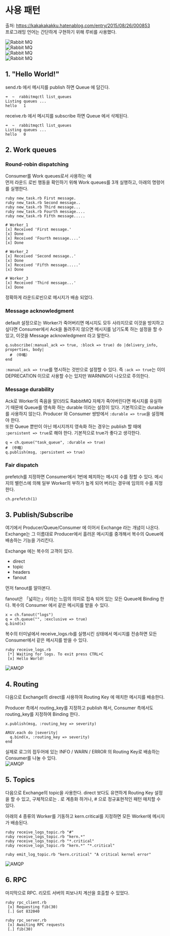 # 사용 패턴
출처: https://kakakakakku.hatenablog.com/entry/2015/08/26/000853  
프로그래밍 언어는 간단하게 구현하기 위해 루비를 사용했다.  
  
![Rabbit MQ](./images/115.jpg)  
![Rabbit MQ](./images/116.jpg)  
![Rabbit MQ](./images/117.jpg)  
![Rabbit MQ](./images/118.jpg)  
  

## 1. "Hello World!"
send.rb 에서 메시지를 publish 하면 Queue 에 담긴다.  
```
➜  ~  rabbitmqctl list_queues
Listing queues ...
hello   1
```  
  
receive.rb 에서 메시지를 subscribe 하면 Queue 에서 삭제된다.  
```
➜  ~  rabbitmqctl list_queues
Listing queues ...
hello   0
```  
     
  

## 2. Work queues
### Round-robin dispatching
Consumer를 Work queues로서 사용하는 예  
먼저 라운드 로빈 행동을 확인하기 위해 Work queues를 3개 실행하고, 아래의 명령어를 실행한다.   
  
```
ruby new_task.rb First message.
ruby new_task.rb Second message..
ruby new_task.rb Third message...
ruby new_task.rb Fourth message....
ruby new_task.rb Fifth message.....
```  
  
```  
# Worker_1
[x] Received 'First message.'
[x] Done
[x] Received 'Fourth message....'
[x] Done

# Worker_2
[x] Received 'Second message..'
[x] Done
[x] Received 'Fifth message.....'
[x] Done

# Worker_3
[x] Received 'Third message...'
[x] Done
```  
  
정확하게 라운드로빈으로 메시지가 배송 되었다.  
  
### Message acknowledgment
default 설정으로는 Worker가 죽어버리면 메시지도 모두 사라지므로 이것을 방지하고 싶다면 Consumer에서 Ack을 돌려주지 않으면 메시지를 남기도록 하는 설정을 할 수 있고, 이것을 Message acknowledgment 라고 말한다.  
  
```
q.subscribe(:manual_ack => true, :block => true) do |delivery_info, properties, body|
  # （中略）
end
```  
  
`:manual_ack => true`를 명시하는 것만으로 설정할 수 있다. 즉 `:ack => true`는 이미 DEPRECATION 이므로 사용할 수는 있지만  WARNING이 나오므로 주의한다.  
  
### Message durability
Ack로 Worker의 죽음을 알더라도 RabbitMQ 자체가 죽어버린다면 메시지를 유실하기 때문에 Queue를 영속화 하는 durable 이라는 설정이 있다. 기본적으로는 durable를 사용하지 않는다. Producer 와 Consumer 쌍방에서 `:durable => true`을 설정해야 한다.  
또한 Queue 뿐만이 아닌 메시지까지 영속화 하는 경우는 publish 할 때에 `:persistent => true`로 해야 한다. 기본적으로 true가 좋다고 생각한다.  
```
q = ch.queue("task_queue", :durable => true)
# （中略）
q.publish(msg, :persistent => true)
``` 
     
### Fair dispatch
prefetch를 지정하면 Consumer에서 1번에 페치하는 메시지 수를 정할 수 있다. 메시지의 밸런스에 의해 일부 Worker의 부하가 높게 되어 버리는 경우에 임의의 수를 지정한다.  
```
ch.prefetch(1)
```
  


## 3. Publish/Subscribe
여기에서 Producer/Queue/Consumer 에 이어서 Exchange 라는 개념이 나온다. Exchange는 그 이름대로 Producer에서 흘러온 메시지를 중개해서 복수의 Queue에 배송하는 기능을 가리킨다.  
  
Exchange 에는 복수의 고객이 있다. 
- direct
- topic
- headers
- fanout
  
먼저 fanout를 알아본다.    
  
fanout은 「넓히는」이라는 느낌의 의미로 접속 되어 있는 모든 Queue에 Binding 한다. 복수의 Consumer 에서 같은 메시지를 받을 수 있다.  
```
x = ch.fanout("logs")
q = ch.queue("", :exclusive => true)
q.bind(x)
```  
  
복수의 터미널에서 receive_logs.rb를 실행시킨 상태에서 메시지를 전송하면 모든 Consumer에서 같은 메시지를 받을 수 있다.  
```
ruby receive_logs.rb
 [*] Waiting for logs. To exit press CTRL+C
 [x] Hello World!
```    
    
![AMQP](./images/014.png)  
  

## 4. Routing
다음으로 Exchange의 direct를 사용하여 Routing Key 에 매치한 메시지를 배송한다.  
  
Producer 측에서 routing_key를 지정하고 publish 해서, Consumer 측에서도 routing_key를 지정하여 Binding 한다．  
```
x.publish(msg, :routing_key => severity)
```  
  
```  
ARGV.each do |severity|
  q.bind(x, :routing_key => severity)
end
```  
  
실제로 로그의 접두어에 있는 INFO / WARN / ERROR 의 Routing Key로 배송하는 Consumer를 나눌 수 있다.          
![AMQP](./images/012.png)  
     
  
## 5. Topics
다음으로 Exchange의 topic을 사용한다. direct 보다도 유연하게 Routing Key 설정을 할 수 있고, 구체적으로는  . 로 계층화 하거나, # 으로 정규표현적인 패턴 매치할 수 있다.  
  
아래의 4 종류의 Worker를 기동하고 kern.critical를 지정하면 모든 Worker에 메시지가 배송된다.  
  
```  
ruby receive_logs_topic.rb "#"
ruby receive_logs_topic.rb "kern.*"
ruby receive_logs_topic.rb "*.critical"
ruby receive_logs_topic.rb "kern.*" "*.critical"
```  
```
ruby emit_log_topic.rb "kern.critical" "A critical kernel error"
```
    
![AMQP](./images/015.png)  
    
  
## 6. RPC
마지막으로 RPC. 리모트 서버의 피보나치 계산을 호출할 수 있었다.  
```
ruby rpc_client.rb
 [x] Requesting fib(30)
 [.] Got 832040
 ```
   
```   
ruby rpc_server.rb
 [x] Awaiting RPC requests
 [.] fib(30)
 ```  
   